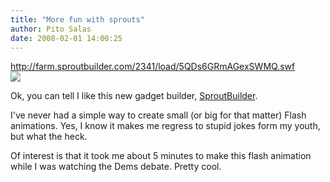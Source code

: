 ```yaml
---
title: "More fun with sprouts"
author: Pito Salas
date: 2008-02-01 14:00:25
---
```



<http://farm.sproutbuilder.com/2341/load/5QDs6GRmAGexSWMQ.swf>  
![](https://i0.wp.com/counters.gigya.com/wildfire/CIMP/Jmx*PTEyMDE4MzQyMTgwMjAmcHQ9MTIwMTgzNDM*MDQ4OSZwPTEyMDc*MSZkPTI1NjczJm49.jpg?resize=0%2C0)

Ok, you can tell I like this new gadget builder,
[SproutBuilder](<http://www.sproutbuilder.com>).

I've never had a simple way to create small (or big for that matter) Flash
animations. Yes, I know it makes me regress to stupid jokes form my youth, but
what the heck.

Of interest is that it took me about 5 minutes to make this flash animation
while I was watching the Dems debate. Pretty cool.


